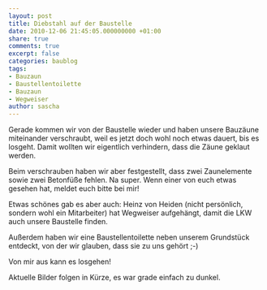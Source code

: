 ```yaml
---
layout: post
title: Diebstahl auf der Baustelle
date: 2010-12-06 21:45:05.000000000 +01:00
share: true
comments: true
excerpt: false
categories: baublog
tags:
- Bauzaun
- Baustellentoilette
- Bauzaun
- Wegweiser
author: sascha
---
```

Gerade kommen wir von der Baustelle wieder und haben unsere Bauzäune miteinander verschraubt, weil es jetzt doch wohl noch etwas dauert, bis es losgeht. Damit wollten wir eigentlich verhindern, dass die Zäune geklaut werden.

Beim verschrauben haben wir aber festgestellt, dass zwei Zaunelemente sowie zwei Betonfüße fehlen. Na super. Wenn einer von euch etwas gesehen hat, meldet euch bitte bei mir!

Etwas schönes gab es aber auch: Heinz von Heiden (nicht persönlich, sondern wohl ein Mitarbeiter) hat Wegweiser aufgehängt, damit die LKW auch unsere Baustelle finden.

Außerdem haben wir eine Baustellentoilette neben unserem Grundstück entdeckt, von der wir glauben, dass sie zu uns gehört ;-)

Von mir aus kann es losgehen!

Aktuelle Bilder folgen in Kürze, es war grade einfach zu dunkel.
